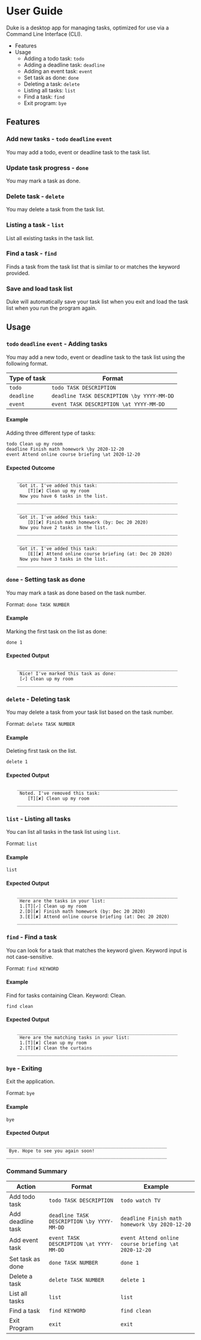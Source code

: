 # User Guide
Duke is a desktop app for managing
tasks, optimized for use via a Command Line
Interface (CLI). 

- Features
- Usage
    - Adding a todo task: `todo`
    - Adding a deadline task: `deadline`
    - Adding an event task: `event`
    - Set task as done: `done`
    - Deleting a task: `delete`
    - Listing all tasks: `list`
    - Find a task: `find`
    - Exit program: `bye`
    
## Features 

### Add new tasks -  `todo` `deadline` `event`
You may add a todo, event or deadline task to the task list.

### Update task progress - `done`
You may mark a task as done.

### Delete task - `delete` 
You may delete a task from the task list.

### Listing a task - `list`
List all existing tasks in the task list.

### Find a task - `find`
Finds a task from the task list that is similar to or matches the keyword provided.

### Save and load task list
Duke will automatically save your task list when you exit and load the task
list when you run the program again.


## Usage
### `todo` `deadline` `event` - Adding tasks
You may add a new todo, event or deadline task to the task list using the following format.

Type of task | Format
------------ | -------------
`todo` | `todo TASK DESCRIPTION`
`deadline` | `deadline TASK DESCRIPTION \by YYYY-MM-DD`
`event` | `event TASK DESCRIPTION \at YYYY-MM-DD`

#### Example
Adding three different type of tasks:
```
todo Clean up my room
deadline Finish math homework \by 2020-12-20
event Attend online course briefing \at 2020-12-20
```
#### Expected Outcome
```
	____________________________________________________________
	 Got it. I've added this task:
		[T][✘] Clean up my room
	 Now you have 6 tasks in the list.
	____________________________________________________________

	____________________________________________________________
	 Got it. I've added this task:
		[D][✘] Finish math homework (by: Dec 20 2020)
	 Now you have 2 tasks in the list.
	____________________________________________________________

	____________________________________________________________
	 Got it. I've added this task:
		[E][✘] Attend online course briefing (at: Dec 20 2020)
	 Now you have 3 tasks in the list.
	____________________________________________________________
```


### `done` - Setting task as done
You may mark a task as done based on the task number.

Format: `done TASK NUMBER`

#### Example
Marking the first task on the list as done:
```
done 1
```
#### Expected Output
```
	____________________________________________________________
	 Nice! I've marked this task as done:
	 [✓] Clean up my room
	____________________________________________________________
```

### `delete` - Deleting task
You may delete a task from your task list based on the task number.

Format: `delete TASK NUMBER`

#### Example
Deleting first task on the list.
```
delete 1
```

#### Expected Output
```
	____________________________________________________________
	 Noted. I've removed this task:
		[T][✘] Clean up my room
	____________________________________________________________
```

### `list` - Listing all tasks
You can list all tasks in the task list using `list`.

Format: `list`

#### Example
```
list
```

#### Expected Output
```
	____________________________________________________________
	 Here are the tasks in your list:
	 1.[T][✓] Clean up my room
	 2.[D][✘] Finish math homework (by: Dec 20 2020)
	 3.[E][✘] Attend online course briefing (at: Dec 20 2020)
	____________________________________________________________
```

### `find` - Find a task
You can look for a task that matches the keyword given.
Keyword input is not case-sensitive.

Format: `find KEYWORD`

#### Example
Find for tasks containing Clean. Keyword: Clean.
```
find clean
```

#### Expected Output
```
	____________________________________________________________
	 Here are the matching tasks in your list:
	 1.[T][✘] Clean up my room
	 2.[T][✘] Clean the curtains
	____________________________________________________________
```

### `bye` - Exiting
Exit the application.

Format: `bye`

#### Example
```
bye 
```
 
#### Expected Output
	____________________________________________________________
	 Bye. Hope to see you again soon!
	____________________________________________________________
	
	

### Command Summary

Action | Format | Example
------------ | ------------- | -------------
Add todo task | `todo TASK DESCRIPTION` | `todo watch TV` 
Add deadline task | `deadline TASK DESCRIPTION \by YYYY-MM-DD` | `deadline Finish math homework \by 2020-12-20`
Add event task | `event TASK DESCRIPTION \at YYYY-MM-DD` | `event Attend online course briefing \at 2020-12-20` 
Set task as done | `done TASK NUMBER` | `done 1`
Delete a task | `delete TASK NUMBER` | `delete 1`
List all tasks | `list` | `list`
Find a task | `find KEYWORD` | `find clean`
Exit Program | `exit` | `exit`